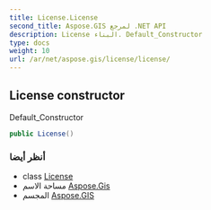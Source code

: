 ```yaml
---
title: License.License
second_title: Aspose.GIS لمرجع .NET API
description: License البناء. Default_Constructor
type: docs
weight: 10
url: /ar/net/aspose.gis/license/license/
---
```

## License constructor

Default_Constructor

```csharp
public License()
```

### أنظر أيضا

* class [License](../)
* مساحة الاسم [Aspose.Gis](../../license/)
* المجسم [Aspose.GIS](../../../)


